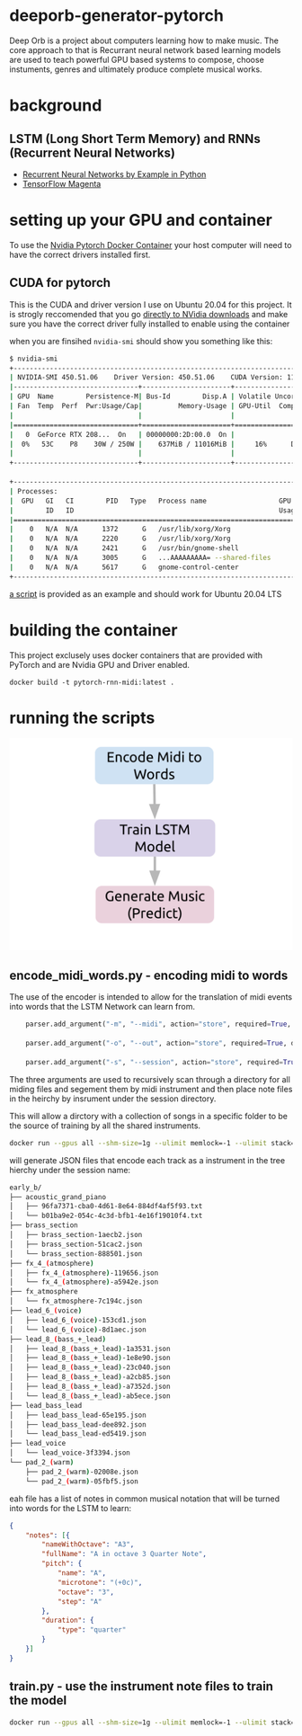 # deeporb-generator-pytorch
Deep Orb is a project about computers learning how to make music. The core approach to that is Recurrant neural network based learning models are used to teach powerful GPU based systems to compose, choose instuments, genres and ultimately produce complete musical works.

# background


## LSTM (Long Short Term Memory) and RNNs (Recurrent Neural Networks)

* [Recurrent Neural Networks by Example in Python](https://towardsdatascience.com/recurrent-neural-networks-by-example-in-python-ffd204f99470) 
* [TensorFlow Magenta](https://magenta.tensorflow.org/)

# setting up your GPU and container 
To use the [Nvidia Pytorch Docker Container](https://ngc.nvidia.com/catalog/containers/nvidia:pytorch) your host computer will need to have the correct drivers installed first. 

## CUDA for pytorch
This is the CUDA and driver version I use on Ubuntu 20.04 for this project. It is strogly reccomended that you go [directly to NVidia downloads](https://developer.nvidia.com/cuda-downloads) and make sure you have the correct driver fully installed to enable using the container

when you are finsihed `nvidia-smi` should show you something like this:

```bash
$ nvidia-smi
+-----------------------------------------------------------------------------+
| NVIDIA-SMI 450.51.06    Driver Version: 450.51.06    CUDA Version: 11.0     |
|-------------------------------+----------------------+----------------------+
| GPU  Name        Persistence-M| Bus-Id        Disp.A | Volatile Uncorr. ECC |
| Fan  Temp  Perf  Pwr:Usage/Cap|         Memory-Usage | GPU-Util  Compute M. |
|                               |                      |               MIG M. |
|===============================+======================+======================|
|   0  GeForce RTX 208...  On   | 00000000:2D:00.0  On |                  N/A |
|  0%   53C    P8    30W / 250W |    637MiB / 11016MiB |     16%      Default |
|                               |                      |                  N/A |
+-------------------------------+----------------------+----------------------+

+-----------------------------------------------------------------------------+
| Processes:                                                                  |
|  GPU   GI   CI        PID   Type   Process name                  GPU Memory |
|        ID   ID                                                   Usage      |
|=============================================================================|
|    0   N/A  N/A      1372      G   /usr/lib/xorg/Xorg                 53MiB |
|    0   N/A  N/A      2220      G   /usr/lib/xorg/Xorg                214MiB |
|    0   N/A  N/A      2421      G   /usr/bin/gnome-shell              134MiB |
|    0   N/A  N/A      3005      G   ...AAAAAAAAA= --shared-files      208MiB |
|    0   N/A  N/A      5617      G   gnome-control-center                6MiB |
+-----------------------------------------------------------------------------+
```

[a script](./cuda_install.sh) is provided as an example and should work for Ubuntu 20.04 LTS

# building the container
This project exclusely uses docker containers that are provided with PyTorch and are Nvidia GPU and Driver enabled.

```
docker build -t pytorch-rnn-midi:latest .
```

# running the scripts

![pipeline](docs/img/DeepOrbPipeline2.svg)

## encode_midi_words.py - encoding midi to words
The use of the encoder is intended to allow for the translation of midi events into words that the LSTM Network can learn from.

```python
    parser.add_argument("-m", "--midi", action="store", required=True, dest="midi_dir", help="midi directory to open")

    parser.add_argument("-o", "--out", action="store", required=True, dest="out", help="output dir to write to")

    parser.add_argument("-s", "--session", action="store", required=True, dest="session", help="session name")
```

The three arguments are used to recursively scan through a directory for all miding files and segement them by midi instrument and then place note files in the heirchy by insrument under the session directory.

This will allow a dirctory with a collection of songs in a specific folder to be the source of training by all the shared instruments.

```bash
docker run --gpus all --shm-size=1g --ulimit memlock=-1 --ulimit stack=67108864 -it --rm -v $(pwd)/workspace:/workspace pytorch-rnn-midi:latest python encode_midi_words.py -m /workspace/midi/early_pieces_6 -o /workspace/txt -s early_b
```

will generate JSON files that encode each track as a instrument in the tree hierchy under the session name:

```bash
early_b/
├── acoustic_grand_piano
│   ├── 96fa7371-cba0-4d61-8e64-884df4af5f93.txt
│   └── b01ba9e2-054c-4c3d-bfb1-4e16f19010f4.txt
├── brass_section
│   ├── brass_section-1aecb2.json
│   ├── brass_section-51cac2.json
│   └── brass_section-888501.json
├── fx_4_(atmosphere)
│   ├── fx_4_(atmosphere)-119656.json
│   └── fx_4_(atmosphere)-a5942e.json
├── fx_atmosphere
│   └── fx_atmosphere-7c194c.json
├── lead_6_(voice)
│   ├── lead_6_(voice)-153cd1.json
│   └── lead_6_(voice)-8d1aec.json
├── lead_8_(bass_+_lead)
│   ├── lead_8_(bass_+_lead)-1a3531.json
│   ├── lead_8_(bass_+_lead)-1e8e90.json
│   ├── lead_8_(bass_+_lead)-23c040.json
│   ├── lead_8_(bass_+_lead)-a2cb85.json
│   ├── lead_8_(bass_+_lead)-a7352d.json
│   └── lead_8_(bass_+_lead)-ab5ece.json
├── lead_bass_lead
│   ├── lead_bass_lead-65e195.json
│   ├── lead_bass_lead-dee892.json
│   └── lead_bass_lead-ed5419.json
├── lead_voice
│   └── lead_voice-3f3394.json
└── pad_2_(warm)
    ├── pad_2_(warm)-02008e.json
    └── pad_2_(warm)-05fbf5.json

```

eah file has a list of notes in common musical notation that will be turned into words for the LSTM to learn:

```json
{
    "notes": [{
        "nameWithOctave": "A3",
        "fullName": "A in octave 3 Quarter Note",
        "pitch": {
            "name": "A",
            "microtone": "(+0c)",
            "octave": "3",
            "step": "A"
        },
        "duration": {
            "type": "quarter"
        }
    }]
}
```



## train.py - use the instrument note files to train the model 


```bash
docker run --gpus all --shm-size=1g --ulimit memlock=-1 --ulimit stack=67108864 -it --rm -v $(pwd)/workspace:/workspace pytorch-rnn-midi:latest python train.py --data_dir /workspace/txt/early_pieces_6_b --session musict1 --number 4000
```


